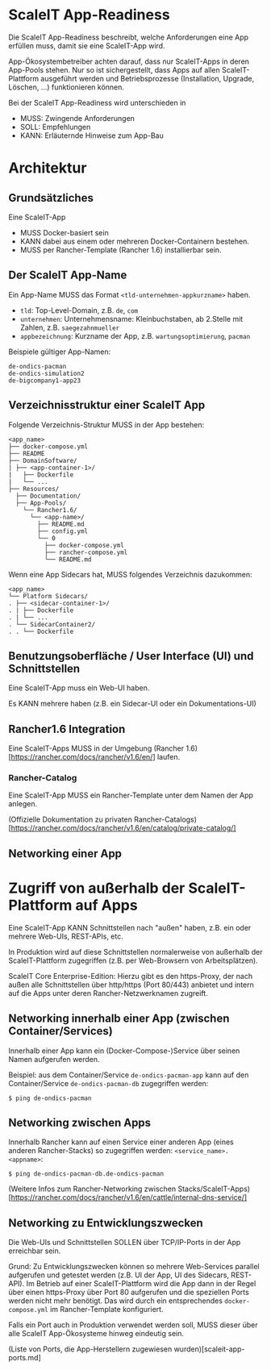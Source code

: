 # ScaleIT App-Readiness

Die ScaleIT App-Readiness beschreibt, welche Anforderungen eine App erfüllen muss, 
damit sie eine ScaleIT-App wird. 

App-Ökosystembetreiber achten darauf, dass nur ScaleIT-Apps  in deren App-Pools stehen.
Nur so ist sichergestellt, dass Apps auf allen ScaleIT-Plattform ausgeführt werden 
und Betriebsprozesse (Installation, Upgrade, Löschen, ...) funktionieren können.

Bei der ScaleIT App-Readiness wird unterschieden in 

* MUSS: Zwingende Anforderungen
* SOLL: Empfehlungen
* KANN: Erläuternde Hinweise zum App-Bau 

# Architektur

## Grundsätzliches

Eine ScaleIT-App 

* MUSS Docker-basiert sein
* KANN dabei aus einem oder mehreren Docker-Containern bestehen.
* MUSS per Rancher-Template (Rancher 1.6) installierbar sein. 

## Der ScaleIT App-Name

Ein App-Name MUSS das Format ```<tld-unternehmen-appkurzname>``` haben.

* ```tld```: Top-Level-Domain, z.B. ```de```, ```com```
* ```unternehmen```: Unternehmensname: Kleinbuchstaben, ab 2.Stelle mit Zahlen, z.B. ```saegezahnmueller```
* ```appbezeichnung```: Kurzname der App, z.B. ```wartungsoptimierung```, ```pacman```

Beispiele gültiger App-Namen:

    de-ondics-pacman
    de-ondics-simulation2
    de-bigcompany1-app23

## Verzeichnisstruktur einer ScaleIT App

Folgende Verzeichnis-Struktur MUSS in der App bestehen:

    <app_name>
    ├── docker-compose.yml
    ├── README
    ├── DomainSoftware/
    | ├── <app-container-1>/
    |   ├── Dockerfile
    |   └── ...
    ├── Resources/
      ├── Documentation/
      ├── App-Pools/
        └── Rancher1.6/
          └── <app-name>/
            ├── README.md
            ├── config.yml
            └── 0
              ├── docker-compose.yml
              ├── rancher-compose.yml
              └── README.md

Wenn eine App Sidecars hat, MUSS folgendes Verzeichnis dazukommen:

    <app_name>
    └── Platform Sidecars/ 
    . ├── <sidecar-container-1>/
    . | ├── Dockerfile
    . | └── ...
    . └── SidecarContainer2/
    . . └── Dockerfile


## Benutzungsoberfläche / User Interface (UI) und Schnittstellen

Eine ScaleIT-App muss ein Web-UI haben. 

Es KANN mehrere haben (z.B. ein Sidecar-UI oder ein Dokumentations-UI)

## Rancher1.6 Integration

Eine ScaleIT-Apps MUSS in der Umgebung (Rancher 1.6)[https://rancher.com/docs/rancher/v1.6/en/] laufen.

### Rancher-Catalog

Eine ScaleIT-App MUSS ein Rancher-Template unter dem Namen der App anlegen. 

(Offizielle Dokumentation zu privaten Rancher-Catalogs)[https://rancher.com/docs/rancher/v1.6/en/catalog/private-catalog/]

## Networking einer App

# Zugriff von außerhalb der ScaleIT-Plattform auf Apps

Eine ScaleIT-App KANN Schnittstellen nach "außen" haben, z.B. ein oder mehrere Web-UIs, REST-APIs, etc.

In Produktion wird auf diese Schnittstellen normalerweise von außerhalb der ScaleIT-Plattform 
zugegriffen (z.B. per Web-Browsern von Arbeitsplätzen). 

ScaleIT Core Enterprise-Edition: Hierzu gibt es den https-Proxy, der nach außen alle Schnittstellen
über http/https (Port 80/443) anbietet und intern auf die Apps unter deren Rancher-Netzwerknamen zugreift.

## Networking innerhalb einer App (zwischen Container/Services)

Innerhalb einer App kann ein (Docker-Compose-)Service über seinen Namen aufgerufen werden.

Beispiel: aus dem Container/Service ```de-ondics-pacman-app``` kann auf den 
Container/Service  ```de-ondics-pacman-db``` zugegriffen werden:

    $ ping de-ondics-pacman
    
## Networking zwischen Apps

Innerhalb Rancher kann auf einen Service einer anderen App (eines anderen Rancher-Stacks) so zugegriffen werden:
```<service_name>.<appname>```:

    $ ping de-ondics-pacman-db.de-ondics-pacman

(Weitere Infos zum Rancher-Networking zwischen Stacks/ScaleIT-Apps)[https://rancher.com/docs/rancher/v1.6/en/cattle/internal-dns-service/]

## Networking zu Entwicklungszwecken

Die Web-UIs und Schnittstellen SOLLEN über TCP/IP-Ports in der App erreichbar sein.

Grund: Zu Entwicklungszwecken können so mehrere Web-Services parallel aufgerufen und getestet werden
(z.B. UI der App, UI des Sidecars, REST-API). Im Betrieb auf einer ScaleIT-Plattform wird die App
dann in der Regel über einen https-Proxy über Port 80 aufgerufen und die speziellen Ports werden 
nicht mehr benötigt. Das wird durch ein entsprechendes ```docker-compose.yml``` im Rancher-Template konfiguriert.

Falls ein Port auch in Produktion verwendet werden soll, MUSS dieser über alle ScaleIT App-Ökosysteme
hinweg eindeutig sein. 

(Liste von Ports, die App-Herstellern zugewiesen wurden)[scaleit-app-ports.md]




